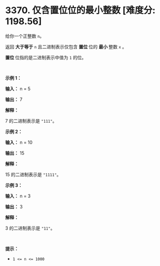# 3370. 仅含置位位的最小整数 [难度分: 1198.56]

<p>给你一个正整数 <code>n</code>。</p>

<p>返回&nbsp;<strong>大于等于</strong> <code>n</code>&nbsp;且二进制表示仅包含&nbsp;<strong>置位&nbsp;</strong>位的&nbsp;<strong>最小&nbsp;</strong>整数 <code>x</code>&nbsp;。</p>

<p><strong>置位&nbsp;</strong>位指的是二进制表示中值为 <code>1</code> 的位。</p>

<p>&nbsp;</p>

<p><strong class="example">示例 1：</strong></p>

<div class="example-block">
<p><strong>输入：</strong> <span class="example-io">n = 5</span></p>

<p><strong>输出：</strong> <span class="example-io">7</span></p>

<p><strong>解释：</strong></p>

<p>7 的二进制表示是 <code>"111"</code>。</p>
</div>

<p><strong class="example">示例 2：</strong></p>

<div class="example-block">
<p><strong>输入：</strong> <span class="example-io">n = 10</span></p>

<p><strong>输出：</strong> <span class="example-io">15</span></p>

<p><strong>解释：</strong></p>

<p>15 的二进制表示是 <code>"1111"</code>。</p>
</div>

<p><strong class="example">示例 3：</strong></p>

<div class="example-block">
<p><strong>输入：</strong> <span class="example-io">n = 3</span></p>

<p><strong>输出：</strong> <span class="example-io">3</span></p>

<p><strong>解释：</strong></p>

<p>3 的二进制表示是 <code>"11"</code>。</p>
</div>

<p>&nbsp;</p>

<p><strong>提示：</strong></p>

<ul>
	<li><code>1 &lt;= n &lt;= 1000</code></li>
</ul>
